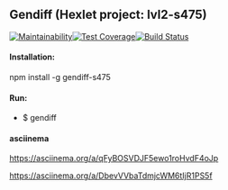 ## Gendiff (Hexlet project: lvl2-s475)

[![Maintainability](https://api.codeclimate.com/v1/badges/fde89405e5294b3b9b51/maintainability)](https://codeclimate.com/github/lev33/project-lvl2-s475/maintainability)[![Test Coverage](https://api.codeclimate.com/v1/badges/fde89405e5294b3b9b51/test_coverage)](https://codeclimate.com/github/lev33/project-lvl2-s475/test_coverage)[![Build Status](https://travis-ci.org/lev33/project-lvl2-s475.svg?branch=master)](https://travis-ci.org/lev33/project-lvl2-s475)

#### Installation:

npm install -g gendiff-s475

#### Run:

*  $ gendiff

#### asciinema

https://asciinema.org/a/qFyBOSVDJF5ewo1roHvdF4oJp

https://asciinema.org/a/DbevVVbaTdmjcWM6tIjR1PS5f

